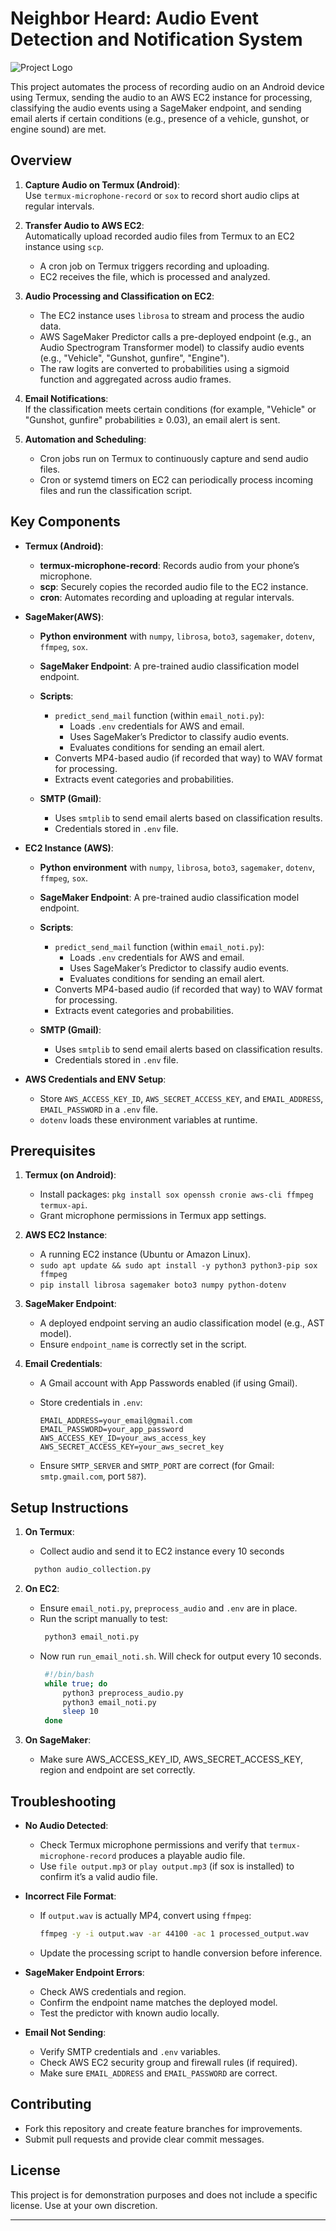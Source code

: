 # Neighbor Heard: Audio Event Detection and Notification System

![Project Logo](logo.jpeg)

This project automates the process of recording audio on an Android device using Termux, sending the audio to an AWS EC2 instance for processing, classifying the audio events using a SageMaker endpoint, and sending email alerts if certain conditions (e.g., presence of a vehicle, gunshot, or engine sound) are met.

## Overview

1. **Capture Audio on Termux (Android)**:  
   Use `termux-microphone-record` or `sox` to record short audio clips at regular intervals.

2. **Transfer Audio to AWS EC2**:  
   Automatically upload recorded audio files from Termux to an EC2 instance using `scp`.  
   - A cron job on Termux triggers recording and uploading.
   - EC2 receives the file, which is processed and analyzed.

3. **Audio Processing and Classification on EC2**:  
   - The EC2 instance uses `librosa` to stream and process the audio data.
   - AWS SageMaker Predictor calls a pre-deployed endpoint (e.g., an Audio Spectrogram Transformer model) to classify audio events (e.g., "Vehicle", "Gunshot, gunfire", "Engine").
   - The raw logits are converted to probabilities using a sigmoid function and aggregated across audio frames.

4. **Email Notifications**:  
   If the classification meets certain conditions (for example, "Vehicle" or "Gunshot, gunfire" probabilities ≥ 0.03), an email alert is sent.

5. **Automation and Scheduling**:  
   - Cron jobs run on Termux to continuously capture and send audio files.
   - Cron or systemd timers on EC2 can periodically process incoming files and run the classification script.

## Key Components

- **Termux (Android)**:
  - **termux-microphone-record**: Records audio from your phone’s microphone.
  - **scp**: Securely copies the recorded audio file to the EC2 instance.
  - **cron**: Automates recording and uploading at regular intervals.

- **SageMaker(AWS)**:
  - **Python environment** with `numpy`, `librosa`, `boto3`, `sagemaker`, `dotenv`, `ffmpeg`, `sox`.
  - **SageMaker Endpoint**: A pre-trained audio classification model endpoint.
  - **Scripts**:
    - `predict_send_mail` function (within `email_noti.py`):  
      - Loads `.env` credentials for AWS and email.
      - Uses SageMaker’s Predictor to classify audio events.
      - Evaluates conditions for sending an email alert.
    - Converts MP4-based audio (if recorded that way) to WAV format for processing.
    - Extracts event categories and probabilities.
  
  - **SMTP (Gmail)**:
    - Uses `smtplib` to send email alerts based on classification results.
    - Credentials stored in `.env` file.

- **EC2 Instance (AWS)**:
  - **Python environment** with `numpy`, `librosa`, `boto3`, `sagemaker`, `dotenv`, `ffmpeg`, `sox`.
  - **SageMaker Endpoint**: A pre-trained audio classification model endpoint.
  - **Scripts**:
    - `predict_send_mail` function (within `email_noti.py`):  
      - Loads `.env` credentials for AWS and email.
      - Uses SageMaker’s Predictor to classify audio events.
      - Evaluates conditions for sending an email alert.
    - Converts MP4-based audio (if recorded that way) to WAV format for processing.
    - Extracts event categories and probabilities.
  
  - **SMTP (Gmail)**:
    - Uses `smtplib` to send email alerts based on classification results.
    - Credentials stored in `.env` file.

- **AWS Credentials and ENV Setup**:
  - Store `AWS_ACCESS_KEY_ID`, `AWS_SECRET_ACCESS_KEY`, and `EMAIL_ADDRESS`, `EMAIL_PASSWORD` in a `.env` file.
  - `dotenv` loads these environment variables at runtime.

## Prerequisites

1. **Termux (on Android)**:
   - Install packages: `pkg install sox openssh cronie aws-cli ffmpeg termux-api`.
   - Grant microphone permissions in Termux app settings.
   
2. **AWS EC2 Instance**:
   - A running EC2 instance (Ubuntu or Amazon Linux).
   - `sudo apt update && sudo apt install -y python3 python3-pip sox ffmpeg`
   - `pip install librosa sagemaker boto3 numpy python-dotenv`

3. **SageMaker Endpoint**:
   - A deployed endpoint serving an audio classification model (e.g., AST model).
   - Ensure `endpoint_name` is correctly set in the script.

4. **Email Credentials**:
   - A Gmail account with App Passwords enabled (if using Gmail).
   - Store credentials in `.env`:
     ```
     EMAIL_ADDRESS=your_email@gmail.com
     EMAIL_PASSWORD=your_app_password
     AWS_ACCESS_KEY_ID=your_aws_access_key
     AWS_SECRET_ACCESS_KEY=your_aws_secret_key
     ```
   
   - Ensure `SMTP_SERVER` and `SMTP_PORT` are correct (for Gmail: `smtp.gmail.com`, port `587`).

## Setup Instructions

1. **On Termux**:
   - Collect audio and send it to EC2 instance every 10 seconds
    ```bash
      python audio_collection.py
    ```

2. **On EC2**:
   - Ensure `email_noti.py`, `preprocess_audio` and `.env` are in place.
   - Run the script manually to test:
     ```bash
      python3 email_noti.py
     ```
   - Now run `run_email_noti.sh`. Will check for output every 10 seconds.
     ```bash
      #!/bin/bash
      while true; do
          python3 preprocess_audio.py
          python3 email_noti.py
          sleep 10
      done
     ```

3. **On SageMaker**:
    - Make sure AWS_ACCESS_KEY_ID, AWS_SECRET_ACCESS_KEY, region and endpoint are set correctly.

## Troubleshooting

- **No Audio Detected**:
  - Check Termux microphone permissions and verify that `termux-microphone-record` produces a playable audio file.
  - Use `file output.mp3` or `play output.mp3` (if sox is installed) to confirm it’s a valid audio file.

- **Incorrect File Format**:
  - If `output.wav` is actually MP4, convert using `ffmpeg`:
    ```bash
    ffmpeg -y -i output.wav -ar 44100 -ac 1 processed_output.wav
    ```
  - Update the processing script to handle conversion before inference.

- **SageMaker Endpoint Errors**:
  - Check AWS credentials and region.
  - Confirm the endpoint name matches the deployed model.
  - Test the predictor with known audio locally.

- **Email Not Sending**:
  - Verify SMTP credentials and `.env` variables.
  - Check AWS EC2 security group and firewall rules (if required).
  - Make sure `EMAIL_ADDRESS` and `EMAIL_PASSWORD` are correct.

## Contributing

- Fork this repository and create feature branches for improvements.
- Submit pull requests and provide clear commit messages.

## License

This project is for demonstration purposes and does not include a specific license. Use at your own discretion.

---
